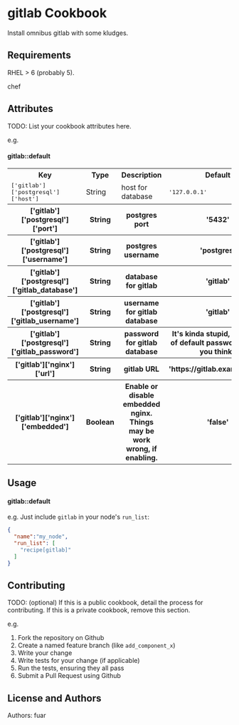 gitlab Cookbook
===============

Install omnibus gitlab with some kludges.

Requirements
------------

RHEL > 6 (probably 5).

chef


Attributes
----------
TODO: List your cookbook attributes here.

e.g.
#### gitlab::default
<table>
  <tr>
    <th>Key</th>
    <th>Type</th>
    <th>Description</th>
    <th>Default</th>
  </tr>
  <tr>
    <td><tt>['gitlab']['postgresql']['host']</tt></td>
    <td>String</td>
    <td>host for database</td>
    <td><tt>'127.0.0.1'</tt></td>
  </tr>
    <tr>
    <th>['gitlab']['postgresql']['port']</th>
    <th>String</th>
    <th>postgres port</th>
    <th>'5432'</th>
  </tr>
    <tr>
    <th>['gitlab']['postgresql']['username']</th>
    <th>String</th>
    <th>postgres username</th>
    <th>'postgres'</th>
  </tr>
    <tr>
    <th>['gitlab']['postgresql']['gitlab_database']</th>
    <th>String</th>
    <th>database for gitlab</th>
    <th>'gitlab'</th>
  </tr>
    <tr>
    <th>['gitlab']['postgresql']['gitlab_username']</th>
    <th>String</th>
    <th>username for gitlab database</th>
    <th>'gitlab'</th>
  </tr>
    <tr>
    <th>['gitlab']['postgresql']['gitlab_password']</th>
    <th>String</th>
    <th>password for gitlab database</th>
    <th>It's kinda stupid, set value of default password, dont't you think?</th>
  </tr>
    <tr>
    <th>['gitlab']['nginx']['url']</th>
    <th>String</th>
    <th>gitlab URL</th>
    <th>'https://gitlab.example.com'</th>
  </tr>
    <tr>
    <th>['gitlab']['nginx']['embedded']</th>
    <th>Boolean</th>
    <th>Enable or disable embedded nginx. Things may be work wrong, if enabling.</th>
    <th>'false'</th>
  </tr>
</table>

Usage
-----
#### gitlab::default

e.g.
Just include `gitlab` in your node's `run_list`:

```json
{
  "name":"my_node",
  "run_list": [
    "recipe[gitlab]"
  ]
}
```

Contributing
------------
TODO: (optional) If this is a public cookbook, detail the process for contributing. If this is a private cookbook, remove this section.

e.g.
1. Fork the repository on Github
2. Create a named feature branch (like `add_component_x`)
3. Write your change
4. Write tests for your change (if applicable)
5. Run the tests, ensuring they all pass
6. Submit a Pull Request using Github

License and Authors
-------------------
Authors: fuar
